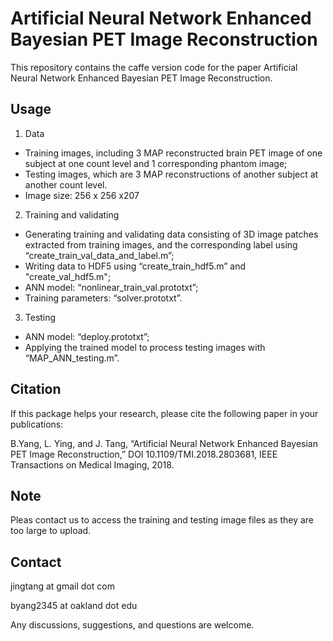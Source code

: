 # Artificial Neural Network Enhanced Bayesian PET Image Reconstruction

This repository contains the caffe version code for the paper Artificial Neural Network Enhanced Bayesian PET Image Reconstruction. 

## Usage

1. Data

* Training images, including 3 MAP reconstructed brain PET image of one subject at one count level and 1 corresponding phantom image;
* Testing images, which are 3 MAP reconstructions of another subject at another count level.
* Image size: 256 x 256 x207

2. Training and validating

* Generating training and validating data consisting of 3D image patches extracted from training images, and the corresponding label 
using “create_train_val_data_and_label.m”;
* Writing data to HDF5 using “create_train_hdf5.m” and "create_val_hdf5.m";
* ANN model: “nonlinear_train_val.prototxt”;
* Training parameters: “solver.prototxt”.

3. Testing

* ANN model: “deploy.prototxt”;
* Applying the trained model to process testing images with “MAP_ANN_testing.m”.

## Citation

If this package helps your research, please cite the following paper in your publications:

B.Yang, L. Ying, and J. Tang, “Artificial Neural Network
Enhanced Bayesian PET Image Reconstruction,” DOI 10.1109/TMI.2018.2803681, IEEE
Transactions on Medical Imaging, 2018.

## Note 

Pleas contact us to access the training and testing image files as they are too large to upload.

## Contact

jingtang at gmail dot com

byang2345 at oakland dot edu

Any discussions, suggestions, and questions are welcome.
